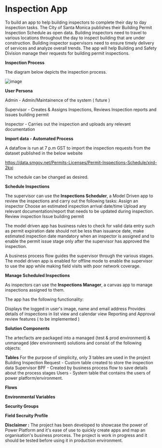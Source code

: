 # Inspection App

To build an app to help building inspectors to complete their day to day inspection tasks. The City of Santa Monica publishes their Building Permit Inspection Schedule as open data. Building inspectors need to travel to various locations throughout the day to inspect building that are under construction. Building inspector supervisors need to ensure timely delivery of services and analyze overall trends. The app will help Building and Safety Division manage their requests for building permit inspections.

**Inspection Process**

The diagram below depicts the inspection process.

![image](https://user-images.githubusercontent.com/10726964/179200615-758663eb-148f-4e92-b4d3-15835586dabb.png)

**User Persona**

  Admin - Admin/Maintainence of the system ( future )
  
  Supervisor - Creates & Assigns Inspections, Reviews Inspection reports and issues building permit
  
  Inspector - Carries out the inspection and uploads any relevant documentation

**Import data - Automated Process**

A dataflow is run at 7 p.m GST to import the inspection requests from the dataset published in the below website

https://data.smgov.net/Permits-Licenses/Permit-Inspections-Schedule/xird-2kxi

The schedule can be changed as desired.

**Schedule Inspections**

The supervisor can use the **Inspections Scheduler**, a Model Driven app to review the inspections and carry out the following tasks:
    Assign an inspector
    Choose an estimated inspection arrival date/time
    Upload any relevant documentation/report that needs to be updated during inspection.
    Review inspection
    Issue building permit

The model driven app has business rules to check for valid data entry such as permit expiration date should not be less than issuance date, make estimated inspection date mandatory when an inspector is assigned and to enable the permit issue stage only after the supervisor has approved the inspection.

A business process flow guides the supervisor through the various stages. The model driven app is enabled for offline mode to enable the supervisor to use the app while making field visits with poor network coverage.


**Manage Scheduled Inspections**

As inspectors can use the **Inspections Manager**, a canvas app to manage inspections assigned to them.

The app has the following functionality:

  Displays the logged in user's image, name and email address
  Provides details of inspections in list view and calendar view
  Reporting and Approval review features ( to be implemented )
  
**Solution Components**

The artecfacts are packaged into a managed (test & prod environment) & unmanaged (dev environment) solutions and consist of the following objects:

**Tables**
For the purpose of simplicity, only 3 tables are used in the project
  Building Inspection Request - Custom table created to store the inspection data
  Supervisor BPF - Created by business process flow to save details about the process stages
  Users - System table that contains the users of power platform/environment.

**Flows**


**Environmental Variables**

**Security Groups**

**Field Secruity Profile**

**Disclaimer :** The project has been developed to showcase the power of Power Platform and it's ease of use to quickly create apps and map an organisation's business prorcess. The project is work in progress and it should be tested before using it in production environment.
